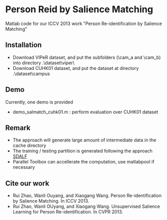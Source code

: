 Person Reid by Salience Matching
=========================

Matlab code for our ICCV 2013 work "Person Re-identification by Salience Matching" 


Installation
------------
- Download VIPeR dataset, and put the subfolders (\cam_a and \cam_b) into directory .\dataset\viper\
- Download CUHK01 dataset, and put the dataset at directory .\dataset\campus

Demo
----
Currently, one demo is provided

- demo_salmatch_cuhk01.m : perform evaluation over CUHK01 dataset

Remark
------
- The approach will generate large amount of intermediate data in the cache directory
- The training / testing partition is generated following the approach [SDALF](http://www.lorisbazzani.info/code-datasets/sdalf-descriptor/) 
- Parallel Toolbox can accellerate the computation, use matlabpool if necessary

Cite our work
-------------
- Rui Zhao, Wanli Ouyang, and Xiaogang Wang. Person Re-identification by Salience Matching. In ICCV 2013.
- Rui Zhao, Wanli OUyang, and Xiaogang Wang. Unsupervised Salience Learning for Person Re-identification. In CVPR 2013.

